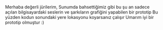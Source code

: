 Merhaba değerli jürilerim,
Sunumda bahsettiğimiz gibi bu şu an sadece açılan bilgisayardaki seslerin ve şarkıların grafiğini yapabilen bir prototip
Bu yüzden kodun sonundaki yere lokasyonu koyarsanız çalışır
Umarım iyi bir prototip olmuştur :)
